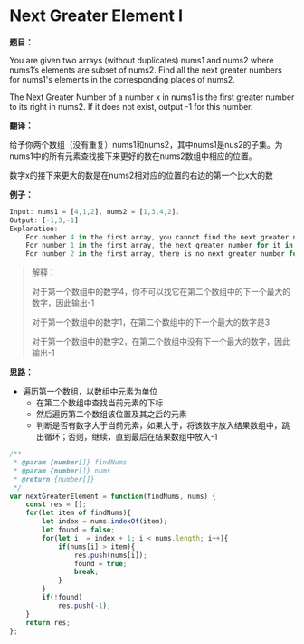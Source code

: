 # Next Greater Element I

**题目：**


You are given two arrays (without duplicates) nums1 and nums2 where nums1’s elements are subset of nums2. Find all the next greater numbers for nums1's elements in the corresponding places of nums2.

The Next Greater Number of a number x in nums1 is the first greater number to its right in nums2. If it does not exist, output -1 for this number.

**翻译：**

给予你两个数组（没有重复）nums1和nums2，其中nums1是nus2的子集。为nums1中的所有元素查找接下来更好的数在nums2数组中相应的位置。

数字x的接下来更大的数是在nums2相对应的位置的右边的第一个比x大的数

**例子：**

```javascript
Input: nums1 = [4,1,2], nums2 = [1,3,4,2].
Output: [-1,3,-1]
Explanation:
    For number 4 in the first array, you cannot find the next greater number for it in the second array, so output -1.
    For number 1 in the first array, the next greater number for it in the second array is 3.
    For number 2 in the first array, there is no next greater number for it in the second array, so output -1.
```

> 解释：
>
> 对于第一个数组中的数字4，你不可以找它在第二个数组中的下一个最大的数字，因此输出-1
> 
> 对于第一个数组中的数字1，在第二个数组中的下一个最大的数字是3
>
> 对于第一个数组中的数字2，在第二个数组中没有下一个最大的数字，因此输出-1

**思路：**

* 遍历第一个数组，以数组中元素为单位
   * 在第二个数组中查找当前元素的下标
   * 然后遍历第二个数组该位置及其之后的元素
   * 判断是否有数字大于当前元素，如果大于，将该数字放入结果数组中，跳出循环；否则，继续，直到最后在结果数组中放入-1
   
```javascript
/**
 * @param {number[]} findNums
 * @param {number[]} nums
 * @return {number[]}
 */
var nextGreaterElement = function(findNums, nums) {
    const res = [];
    for(let item of findNums){
        let index = nums.indexOf(item);
        let found = false;
        for(let i  = index + 1; i < nums.length; i++){
            if(nums[i] > item){
                res.push(nums[i]);
                found = true;
                break;
            }
        }
        if(!found)
            res.push(-1);
    }
    return res;
};
```
